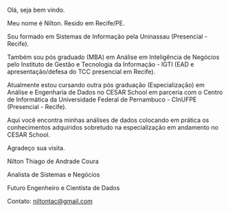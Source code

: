 Olá, seja bem vindo.

Meu nome é Nilton.
Resido em Recife/PE.

Sou formado em Sistemas de Informação pela Uninassau (Presencial - Recife). 

Também sou pós graduado (MBA) em Análise em Inteligência de Negócios pelo Instituto de Gestão e Tecnologia da Informação - IGTI (EAD e apresentação/defesa do TCC presencial em Recife).

Atualmente estou cursando outra pós graduação (Especialização) em Análise e Engenharia de Dados no CESAR School em parceria com o Centro de Informática da Universidade Federal de Pernambuco - CInUFPE (Presencial - Recife).

Aqui você encontra minhas análises de dados colocando em prática os conhecimentos adquiridos sobretudo na especialização em andamento no CESAR School.

Agradeço sua visita.

Nilton Thiago de Andrade Coura

Analista de Sistemas e Negócios

Futuro Engenheiro e Cientista de Dados

Contato: niltontac@gmail.com



